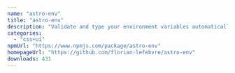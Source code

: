 ```yaml
---
name: "astro-env"
title: "astro-env"
description: "Validate and type your environment variables automatically using zod"
categories:
  - "css+ui"
npmUrl: "https://www.npmjs.com/package/astro-env"
homepageUrl: "https://github.com/florian-lefebvre/astro-env"
downloads: 431
---
```

